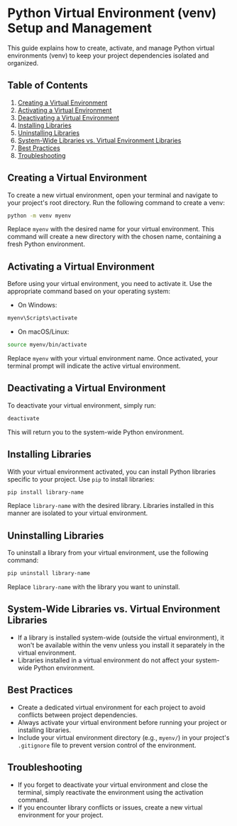# Python Virtual Environment (venv) Setup and Management

This guide explains how to create, activate, and manage Python virtual environments (venv) to keep your project dependencies isolated and organized.

## Table of Contents

1. [Creating a Virtual Environment](#creating-a-virtual-environment)
2. [Activating a Virtual Environment](#activating-a-virtual-environment)
3. [Deactivating a Virtual Environment](#deactivating-a-virtual-environment)
4. [Installing Libraries](#installing-libraries)
5. [Uninstalling Libraries](#uninstalling-libraries)
6. [System-Wide Libraries vs. Virtual Environment Libraries](#system-wide-libraries-vs-virtual-environment-libraries)
7. [Best Practices](#best-practices)
8. [Troubleshooting](#troubleshooting)

## Creating a Virtual Environment

To create a new virtual environment, open your terminal and navigate to your project's root directory. Run the following command to create a venv:

```bash
python -m venv myenv
```

Replace `myenv` with the desired name for your virtual environment. This command will create a new directory with the chosen name, containing a fresh Python environment.

## Activating a Virtual Environment

Before using your virtual environment, you need to activate it. Use the appropriate command based on your operating system:

- On Windows:

```bash
myenv\Scripts\activate
```

- On macOS/Linux:

```bash
source myenv/bin/activate
```

Replace `myenv` with your virtual environment name. Once activated, your terminal prompt will indicate the active virtual environment.

## Deactivating a Virtual Environment

To deactivate your virtual environment, simply run:

```bash
deactivate
```

This will return you to the system-wide Python environment.

## Installing Libraries

With your virtual environment activated, you can install Python libraries specific to your project. Use `pip` to install libraries:

```bash
pip install library-name
```

Replace `library-name` with the desired library. Libraries installed in this manner are isolated to your virtual environment.

## Uninstalling Libraries

To uninstall a library from your virtual environment, use the following command:

```bash
pip uninstall library-name
```

Replace `library-name` with the library you want to uninstall.

## System-Wide Libraries vs. Virtual Environment Libraries

- If a library is installed system-wide (outside the virtual environment), it won't be available within the venv unless you install it separately in the virtual environment.
- Libraries installed in a virtual environment do not affect your system-wide Python environment.

## Best Practices

- Create a dedicated virtual environment for each project to avoid conflicts between project dependencies.
- Always activate your virtual environment before running your project or installing libraries.
- Include your virtual environment directory (e.g., `myenv/`) in your project's `.gitignore` file to prevent version control of the environment.

## Troubleshooting

- If you forget to deactivate your virtual environment and close the terminal, simply reactivate the environment using the activation command.
- If you encounter library conflicts or issues, create a new virtual environment for your project.
